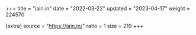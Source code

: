 +++
title = "iain.in"
date = "2022-03-22"
updated = "2023-04-17"
weight = 224570

[extra]
source = "https://iain.in/"
ratio = 1
size = 219
+++
